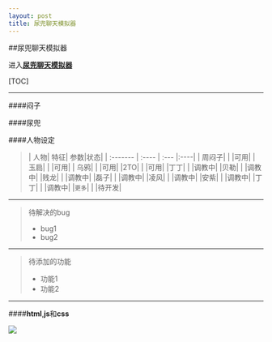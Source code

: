 ```yaml
---
layout: post
title: 尿兜聊天模拟器
---
```


##尿兜聊天模拟器

进入<a href="{{ site.baseurl }}/menzi/html/menzi.html">**尿兜聊天模拟器**</a>

[TOC]

-------------
####闷子

####尿兜

####人物设定
>| 人物| 特征| 参数|状态|
| :-------       | :---- | :--- |:----|
| 周闷子|  |      |可用|
| 玉扃|   |   |可用|
| 乌鸦|    |   |可用|
|2TO|  |  |可用|
|丁丁| | |调教中|
|贝勒| | |调教中|
|贱龙| | |调教中|
|磊子| | |调教中|
|凌风| | |调教中|
|安紫| | |调教中|
|丁丁| | |调教中|
|`更多`| | |待开发|

---
> 待解决的bug
> 
> - bug1
> - bug2

---
>待添加的功能
>
> - 功能1
> - 功能2

---
####**html**,**js**和**css**

![](http://f.hiphotos.baidu.com/image/pic/item/f9198618367adab40f42e95e89d4b31c8701e419.jpg)
